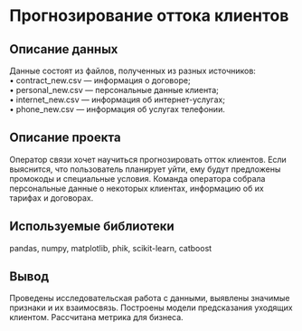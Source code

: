 # Прогнозирование оттока клиентов

## Описание данных
Данные состоят из файлов, полученных из разных источников:  
• contract_new.csv — информация о договоре;  
• personal_new.csv — персональные данные клиента;  
• internet_new.csv — информация об интернет-услугах;  
• phone_new.csv — информация об услугах телефонии.  

## Описание проекта

Оператор связи хочет научиться прогнозировать отток клиентов. Если выяснится, что пользователь планирует уйти, ему будут предложены промокоды и специальные условия. Команда оператора собрала персональные данные о некоторых клиентах, информацию об их тарифах и договорах.

## Используемые библиотеки
pandas, numpy, matplotlib, phik, scikit-learn, catboost


## Вывод

Проведены исследовательская работа с данными, выявлены значимые признаки и их взаимосвязь. Построены модели предсказания уходящих клиентом. Рассчитана метрика для бизнеса.
